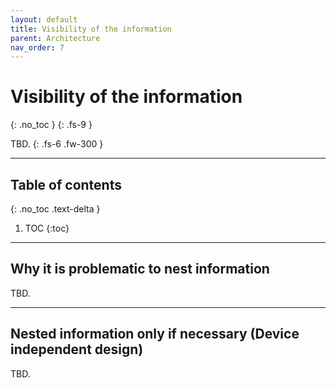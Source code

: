 ```yaml
---
layout: default
title: Visibility of the information
parent: Architecture
nav_order: 7
---
```


# Visibility of the information
{: .no_toc }
{: .fs-9 }

TBD.
{: .fs-6 .fw-300 }

---

## Table of contents
{: .no_toc .text-delta }

1. TOC
{:toc}

---


## Why it is problematic to nest information

TBD.

---

## Nested information only if necessary (Device independent design)

TBD.


